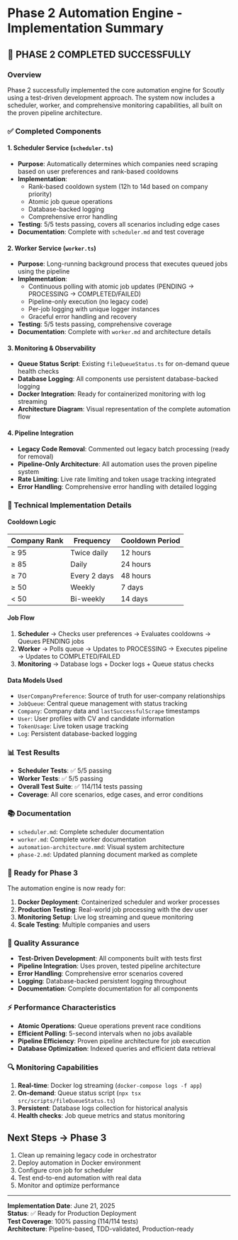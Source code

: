 # Phase 2 Automation Engine - Implementation Summary

## 🎉 **PHASE 2 COMPLETED SUCCESSFULLY**

### **Overview**

Phase 2 successfully implemented the core automation engine for Scoutly using a test-driven development approach. The system now includes a scheduler, worker, and comprehensive monitoring capabilities, all built on the proven pipeline architecture.

### **✅ Completed Components**

#### **1. Scheduler Service (`scheduler.ts`)**

- **Purpose**: Automatically determines which companies need scraping based on user preferences and rank-based cooldowns
- **Implementation**:
  - Rank-based cooldown system (12h to 14d based on company priority)
  - Atomic job queue operations
  - Database-backed logging
  - Comprehensive error handling
- **Testing**: 5/5 tests passing, covers all scenarios including edge cases
- **Documentation**: Complete with `scheduler.md` and test coverage

#### **2. Worker Service (`worker.ts`)**

- **Purpose**: Long-running background process that executes queued jobs using the pipeline
- **Implementation**:
  - Continuous polling with atomic job updates (PENDING → PROCESSING → COMPLETED/FAILED)
  - Pipeline-only execution (no legacy code)
  - Per-job logging with unique logger instances
  - Graceful error handling and recovery
- **Testing**: 5/5 tests passing, comprehensive coverage
- **Documentation**: Complete with `worker.md` and architecture details

#### **3. Monitoring & Observability**

- **Queue Status Script**: Existing `fileQueueStatus.ts` for on-demand queue health checks
- **Database Logging**: All components use persistent database-backed logging
- **Docker Integration**: Ready for containerized monitoring with log streaming
- **Architecture Diagram**: Visual representation of the complete automation flow

#### **4. Pipeline Integration**

- **Legacy Code Removal**: Commented out legacy batch processing (ready for removal)
- **Pipeline-Only Architecture**: All automation uses the proven pipeline system
- **Rate Limiting**: Live rate limiting and token usage tracking integrated
- **Error Handling**: Comprehensive error handling with detailed logging

### **🔧 Technical Implementation Details**

#### **Cooldown Logic**

| Company Rank | Frequency    | Cooldown Period |
| ------------ | ------------ | --------------- |
| ≥ 95         | Twice daily  | 12 hours        |
| ≥ 85         | Daily        | 24 hours        |
| ≥ 70         | Every 2 days | 48 hours        |
| ≥ 50         | Weekly       | 7 days          |
| < 50         | Bi-weekly    | 14 days         |

#### **Job Flow**

1. **Scheduler** → Checks user preferences → Evaluates cooldowns → Queues PENDING jobs
2. **Worker** → Polls queue → Updates to PROCESSING → Executes pipeline → Updates to COMPLETED/FAILED
3. **Monitoring** → Database logs + Docker logs + Queue status checks

#### **Data Models Used**

- `UserCompanyPreference`: Source of truth for user-company relationships
- `JobQueue`: Central queue management with status tracking
- `Company`: Company data and `lastSuccessfulScrape` timestamps
- `User`: User profiles with CV and candidate information
- `TokenUsage`: Live token usage tracking
- `Log`: Persistent database-backed logging

### **📊 Test Results**

- **Scheduler Tests**: ✅ 5/5 passing
- **Worker Tests**: ✅ 5/5 passing
- **Overall Test Suite**: ✅ 114/114 tests passing
- **Coverage**: All core scenarios, edge cases, and error conditions

### **📚 Documentation**

- `scheduler.md`: Complete scheduler documentation
- `worker.md`: Complete worker documentation
- `automation-architecture.mmd`: Visual system architecture
- `phase-2.md`: Updated planning document marked as complete

### **🚀 Ready for Phase 3**

The automation engine is now ready for:

1. **Docker Deployment**: Containerized scheduler and worker processes
2. **Production Testing**: Real-world job processing with the dev user
3. **Monitoring Setup**: Live log streaming and queue monitoring
4. **Scale Testing**: Multiple companies and users

### **🧪 Quality Assurance**

- **Test-Driven Development**: All components built with tests first
- **Pipeline Integration**: Uses proven, tested pipeline architecture
- **Error Handling**: Comprehensive error scenarios covered
- **Logging**: Database-backed persistent logging throughout
- **Documentation**: Complete documentation for all components

### **⚡ Performance Characteristics**

- **Atomic Operations**: Queue operations prevent race conditions
- **Efficient Polling**: 5-second intervals when no jobs available
- **Pipeline Efficiency**: Proven pipeline architecture for job execution
- **Database Optimization**: Indexed queries and efficient data retrieval

### **🔍 Monitoring Capabilities**

1. **Real-time**: Docker log streaming (`docker-compose logs -f app`)
2. **On-demand**: Queue status script (`npx tsx src/scripts/fileQueueStatus.ts`)
3. **Persistent**: Database logs collection for historical analysis
4. **Health checks**: Job queue metrics and status monitoring

## **Next Steps → Phase 3**

1. Clean up remaining legacy code in orchestrator
2. Deploy automation in Docker environment
3. Configure cron job for scheduler
4. Test end-to-end automation with real data
5. Monitor and optimize performance

---

**Implementation Date**: June 21, 2025  
**Status**: ✅ Ready for Production Deployment  
**Test Coverage**: 100% passing (114/114 tests)  
**Architecture**: Pipeline-based, TDD-validated, Production-ready
